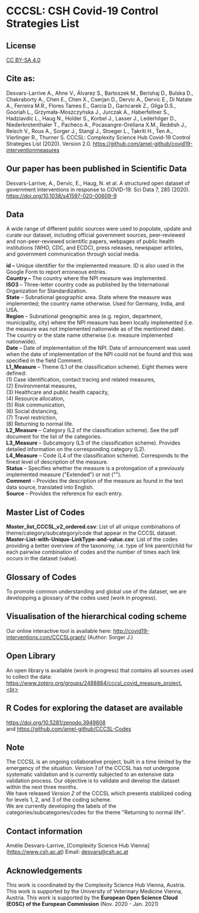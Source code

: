 # CCCSL: CSH Covid-19 Control Strategies List

## License
[CC BY-SA 4.0](https://creativecommons.org/licenses/by-sa/4.0/deed.en)

## Cite as:
Desvars-Larrive A., Ahne V., Álvarez S., Bartoszek M., Berishaj D., Bulska D., Chakraborty A., Chen E., Chen X., Cserjan D., Dervic A., Dervic E., Di Natale A., Ferreira M.R., Flores Tames E., Garcia D., Garncarek Z., Gliga D.S., Gooriah L., Grzymała-Moszczyńska J., Jurczak A., Haberfellner S., Hadziavdic L., Haug N., Holder S., Korbel J., Lasser J., Lederhilger D., Niederkrotenthaler T., Pacheco A., Pocasangre-Orellana X.M., Reddish J., Reisch V., Roux A., Sorger J., Stangl J., Stoeger L., Takriti H., Ten A., Vierlinger R., Thurner S. CCCSL: Complexity Science Hub Covid-19 Control Strategies List (2020). Version 2.0. https://github.com/amel-github/covid19-interventionmeasures

## Our paper has been published in Scientific Data
Desvars-Larrive, A., Dervic, E., Haug, N. et al. A structured open dataset of government interventions in response to COVID-19. Sci Data 7, 285 (2020). https://doi.org/10.1038/s41597-020-00609-9

## Data
A wide range of different public sources were used to populate, update and curate our dataset, including official government sources, peer-reviewed and non-peer-reviewed scientific papers, webpages of public health institutions (WHO, CDC, and ECDC), press releases, newspaper articles, and government communication through social media. 

**id –** Unique identifier for the implemented measure. ID is also used in the Google Form to report erroneous entries.<br>
**Country –** The country where the NPI measure was implemented.<br>
**ISO3** – Three-letter country code as published by the International Organization for Standardization.<br>
**State** – Subnational geographic area. State where the measure was implemented; the country name otherwise. Used for Germany, India, and USA.<br>
**Region** – Subnational geographic area (e.g. region, department, municipality, city) where the NPI measure has been locally implemented (i.e. the measure was not implemented nationwide as of the mentioned date). The country or the state name otherwise (i.e. measure implemented nationwide).<br>
**Date** – Date of implementation of the NPI. Date of announcement was used when the date of implementation of the NPI could not be found and this was specified in the field Comment.<br>
**L1_Measure** – Theme (L1 of the classification scheme). Eight themes were defined:<br>
(1) Case identification, contact tracing and related measures,<br>
(2) Environmental measures,<br>
(3) Healthcare and public health capacity,<br>
(4) Resource allocation,<br>
(5) Risk communication,<br>
(6) Social distancing,<br>
(7) Travel restriction,<br>
(8) Returning to normal life.<br>
**L2_Measure** – Category (L2 of the classification scheme). See the pdf document for the list of the categories.<br>
**L3_Measure** – Subcategory (L3 of the classification scheme). Provides detailed information on the corresponding category (L2).<br>
**L4_Measure** – Code (L4 of the classification scheme). Corresponds to the finest level of description of the measure.<br>
**Status** – Specifies whether the measure is a prolongation of a previously implemented measure ("Extended") or not ("").<br>
**Comment** – Provides the description of the measure as found in the text data source, translated into English.<br>
**Source** – Provides the reference for each entry.<br>

## Master List of Codes
**Master_list_CCCSL_v2_ordered.csv**: List of all unique combinations of theme/category/subcategory/code that appear in the CCCSL dataset.<br>
**Master-List-with-Unique-LinkType-and-value.csv**: List of the codes providing a better overview of the taxonomy, i.e. type of link parent/child for each pairwise combination of codes and the number of times each link occurs in the dataset (value).

## Glossary of Codes
To promote common understanding and global use of the dataset, we are developping a glossary of the codes used (work in progress).

## Visualisation of the hierarchical coding scheme
Our online interactive tool is available here: http://covid19-interventions.com/CCCSLgraph/ (Author: Sorger J.)

## Open Library
An open library is available (work in progress) that contains all sources used to collect the data: https://www.zotero.org/groups/2488884/cccsl_covid_measure_project.<br>

## R Codes for exploring the dataset are available
https://doi.org/10.5281/zenodo.3949808  
and
https://github.com/amel-github/CCCSL-Codes

## Note
The CCCSL is an ongoing collaborative project, built in a time limited by the emergency of the situation. *Version 1* of the CCCSL has not undergone systematic validation and is currently subjected to an extensive data validation process. Our objective is to validate and develop the dataset within the next three months.<br>
We have released *Version 2* of the CCCSL which presents stabilized coding for levels 1, 2, and 3 of the coding scheme.<br>
We are currently developing the labels of the categories/subcategories/codes for the theme "Returning to normal life".

## Contact information
Amélie Desvars-Larrive, [Complexity Science Hub Vienna] (https://www.csh.ac.at)
Email: desvars@csh.ac.at

## Acknowledgements
This work is coordinated by the Complexity Science Hub Vienna, Austria.<br>
This work is supported by the University of Veterinary Medicine Vienna, Austria.
This work is supported by the **European Open Science Cloud (EOSC) of the European Commission** (Nov. 2020 - Jan. 2021)

